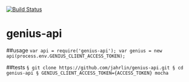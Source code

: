 [![Build Status](https://travis-ci.org/jahrlin/genius-api.svg?branch=master)](https://travis-ci.org/jahrlin/genius-api)
# genius-api

##usage
`
var api = require('genius-api');
var genius = new api(process.env.GENIUS_CLIENT_ACCESS_TOKEN);
`

##tests
`§ git clone https://github.com/jahrlin/genius-api.git
§ cd genius-api
§ GENIUS_CLIENT_ACCESS_TOKEN={ACCESS_TOKEN} mocha`
